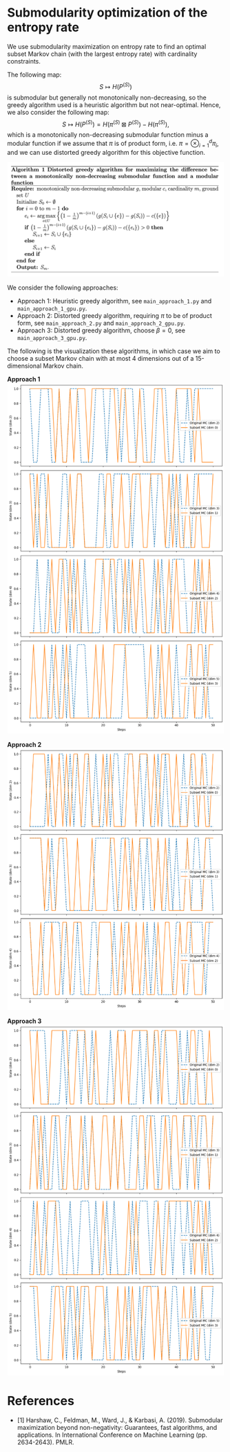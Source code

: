 # Submodularity optimization of the entropy rate

We use submodularity maximization on entropy rate to find an optimal subset Markov chain (with the largest entropy rate) with cardinality constraints.

The following map:
$$S \mapsto H(P^{(S)})$$
is submodular but generally not monotonically non-decreasing, so the greedy algorithm used is a heuristic algorithm but not near-optimal. Hence, we also consider the following map:
$$S \mapsto H(P^{(S)}) = H(\pi^{(S)} \boxtimes P^{(S)}) - H(\pi^{(S)}),$$
which is a monotonically non-decreasing submodular function minus a modular function if we assume that $\pi$ is of product form, i.e. $\pi = \otimes_{i=1}^d \pi_i$, and we can use distorted greedy algorithm for this objective function.

![Distorted Greedy Algorithm](/assets/distgrdy.png)

We consider the following approaches:
* Approach 1: Heuristic greedy algorithm, see `main_approach_1.py` and `main_approach_1_gpu.py`.
* Approach 2: Distorted greedy algorithm, requiring $\pi$ to be of product form, see `main_approach_2.py` and `main_approach_2_gpu.py`.
* Approach 3: Distorted greedy algorithm, choose $\beta = 0$, see `main_approach_3_gpu.py`.

The following is the visualization these algorithms, in which case we aim to choose a subset Markov chain with at most 4 dimensions out of a 15-dimensional Markov chain.

**Approach 1**
![visualization](/assets/sample_paths_entropyrate_1.png)

**Approach 2**
![visualization](/assets/sample_paths_entropyrate_2.png)

**Approach 3**
![visualization](/assets/sample_paths_entropyrate_3.png)

# References
* [1] Harshaw, C., Feldman, M., Ward, J., & Karbasi, A. (2019). Submodular maximization beyond non-negativity: Guarantees, fast algorithms, and applications. In International Conference on Machine Learning (pp. 2634-2643). PMLR.